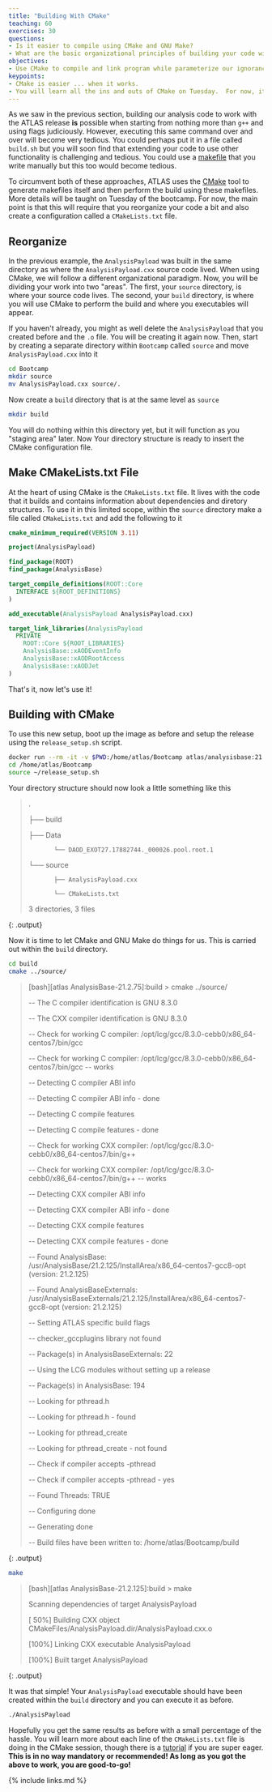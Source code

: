 ```yaml
---
title: "Building With CMake"
teaching: 60
exercises: 30
questions:
- Is it easier to compile using CMake and GNU Make?
- What are the basic organizational principles of building your code with CMake?
objectives:
- Use CMake to compile and link program while parameterize our ignorance for the time being.
keypoints:
- CMake is easier ... when it works.
- You will learn all the ins and outs of CMake on Tuesday.  For now, it can function as little more than a tool to circumvent the long `g++` commands.
---
```


As we saw in the previous section, building our analysis code to work with the ATLAS release **is** possible
when starting from nothing more than `g++` and using flags judiciously.  However, executing this same
command over and over will become very tedious.  You could perhaps put it in a file called `build.sh`
but you will soon find that extending your code to use other functionality is challenging and tedious.
You could use a [makefile](https://opensource.com/article/18/8/what-how-makefile) that you write manually
but this too would become tedious.

To circumvent both of these approaches, ATLAS uses the [CMake](https://cmake.org/) tool to generate makefiles
itself and then perform the build using these makefiles.  More details will be taught on Tuesday
of the bootcamp.  For now, the main point is that this will require that you reorganize your code a bit
and also create a configuration called a `CMakeLists.txt` file.

## Reorganize
In the previous example, the `AnalysisPayload` was built in the same directory as where the
`AnalysisPayload.cxx` source code lived.  When using CMake, we will follow a different organizational
paradigm.  Now, you will be dividing your work into two "areas". The first,
your `source` directory, is where your source code lives.  The second, your `build` directory,
is where you will use CMake to perform the build and where you executables will appear.

If you haven't already, you might as well delete the `AnalysisPayload` that you created before and the `.o` file.
You will be creating it again now.  Then, start by creating a separate directory within `Bootcamp`
called `source` and move `AnalysisPayload.cxx` into it

~~~bash
cd Bootcamp
mkdir source
mv AnalysisPayload.cxx source/.
~~~

Now create a `build` directory that is at the same level as `source`

~~~bash
mkdir build
~~~

You will do nothing within this directory yet, but it will function as you "staging area" later.  Now
Your directory structure is ready to insert the CMake configuration file.

## Make CMakeLists.txt File

At the heart of using CMake is the `CMakeLists.txt` file.  It lives with the code that it
builds and contains information about dependencies and diretory structures.  To use it in
this limited scope, within the `source` directory make a file called `CMakeLists.txt` and
add the following to it

~~~CMake
cmake_minimum_required(VERSION 3.11)

project(AnalysisPayload)

find_package(ROOT)
find_package(AnalysisBase)

target_compile_definitions(ROOT::Core
  INTERFACE ${ROOT_DEFINITIONS}
)

add_executable(AnalysisPayload AnalysisPayload.cxx)

target_link_libraries(AnalysisPayload
  PRIVATE
    ROOT::Core ${ROOT_LIBRARIES}
    AnalysisBase::xAODEventInfo
    AnalysisBase::xAODRootAccess
    AnalysisBase::xAODJet
)
~~~

That's it, now let's use it!

## Building with CMake

To use this new setup, boot up the image as before and setup the release using the `release_setup.sh` script.

~~~bash
docker run --rm -it -v $PWD:/home/atlas/Bootcamp atlas/analysisbase:21.2.75 bash
cd /home/atlas/Bootcamp
source ~/release_setup.sh
~~~

Your directory structure should now look a little something like this

>
> .
>
> ├── build
>
> ├── Data
>
>            └── DAOD_EXOT27.17882744._000026.pool.root.1
>
> └── source
>
>            ├── AnalysisPayload.cxx
>
>            └── CMakeLists.txt
>
>
> 3 directories, 3 files
>
>
{: .output}

Now it is time to let CMake and GNU Make do things for us.  This is carried out within the `build` directory.

~~~bash
cd build
cmake ../source/
~~~

> [bash][atlas AnalysisBase-21.2.75]:build > cmake ../source/
>
> -- The C compiler identification is GNU 8.3.0
>
> -- The CXX compiler identification is GNU 8.3.0
>
> -- Check for working C compiler: /opt/lcg/gcc/8.3.0-cebb0/x86_64-centos7/bin/gcc
>
> -- Check for working C compiler: /opt/lcg/gcc/8.3.0-cebb0/x86_64-centos7/bin/gcc -- works
>
> -- Detecting C compiler ABI info
>
> -- Detecting C compiler ABI info - done
>
> -- Detecting C compile features
>
> -- Detecting C compile features - done
>
> -- Check for working CXX compiler: /opt/lcg/gcc/8.3.0-cebb0/x86_64-centos7/bin/g++
>
> -- Check for working CXX compiler: /opt/lcg/gcc/8.3.0-cebb0/x86_64-centos7/bin/g++ -- works
>
> -- Detecting CXX compiler ABI info
>
> -- Detecting CXX compiler ABI info - done
>
> -- Detecting CXX compile features
>
> -- Detecting CXX compile features - done
>
> -- Found AnalysisBase: /usr/AnalysisBase/21.2.125/InstallArea/x86_64-centos7-gcc8-opt (version: 21.2.125)
>
> -- Found AnalysisBaseExternals: /usr/AnalysisBaseExternals/21.2.125/InstallArea/x86_64-centos7-gcc8-opt (version: 21.2.125)
>
> -- Setting ATLAS specific build flags
>
> -- checker_gccplugins library not found
>
> -- Package(s) in AnalysisBaseExternals: 22
>
> -- Using the LCG modules without setting up a release
>
> -- Package(s) in AnalysisBase: 194
>
> -- Looking for pthread.h
>
> -- Looking for pthread.h - found
>
> -- Looking for pthread_create
>
> -- Looking for pthread_create - not found
>
> -- Check if compiler accepts -pthread
>
> -- Check if compiler accepts -pthread - yes
>
> -- Found Threads: TRUE
>
> -- Configuring done
>
> -- Generating done
>
> -- Build files have been written to: /home/atlas/Bootcamp/build
>
{: .output}

~~~bash
make
~~~

> [bash][atlas AnalysisBase-21.2.125]:build > make
>
> Scanning dependencies of target AnalysisPayload
>
> [ 50%] Building CXX object CMakeFiles/AnalysisPayload.dir/AnalysisPayload.cxx.o
>
> [100%] Linking CXX executable AnalysisPayload
>
> [100%] Built target AnalysisPayload
>
{: .output}

It was that simple! Your `AnalysisPayload` executable should have been created within the `build`
directory and you can execute it as before.

~~~bash
./AnalysisPayload
~~~

Hopefully you get the same results as before with a small percentage of the hassle. You will learn more
about each line of the `CMakeLists.txt` file is doing in the CMake session, though there is a
[tutorial](https://cmake.org/cmake-tutorial/) if you are super eager.  **This is in no way mandatory or recommended!
As long as you got the above to work, you are good-to-go!**


{% include links.md %}

